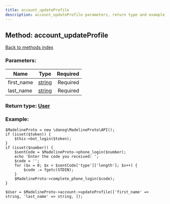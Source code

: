 ```yaml
---
title: account_updateProfile
description: account_updateProfile parameters, return type and example
---
```

## Method: account\_updateProfile  
[Back to methods index](index.md)


### Parameters:

| Name     |    Type       | Required |
|----------|:-------------:|---------:|
|first\_name|[string](../types/string.md) | Required|
|last\_name|[string](../types/string.md) | Required|


### Return type: [User](../types/User.md)

### Example:


```
$MadelineProto = new \danog\MadelineProto\API();
if (isset($token)) {
    $this->bot_login($token);
}
if (isset($number)) {
    $sentCode = $MadelineProto->phone_login($number);
    echo 'Enter the code you received: ';
    $code = '';
    for ($x = 0; $x < $sentCode['type']['length']; $x++) {
        $code .= fgetc(STDIN);
    }
    $MadelineProto->complete_phone_login($code);
}

$User = $MadelineProto->account->updateProfile(['first_name' => string, 'last_name' => string, ]);
```